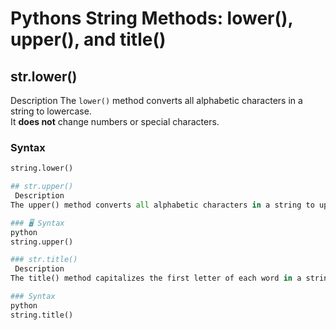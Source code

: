 # Pythons String Methods: lower(), upper(), and title()

## str.lower()
 Description
The `lower()` method converts all alphabetic characters in a string to lowercase.  
It **does not** change numbers or special characters.

### Syntax
```python
string.lower()

## str.upper()
 Description
The upper() method converts all alphabetic characters in a string to uppercase.

### 🖥️ Syntax
python
string.upper()

### str.title()
 Description
The title() method capitalizes the first letter of each word in a string.

### Syntax
python
string.title()
